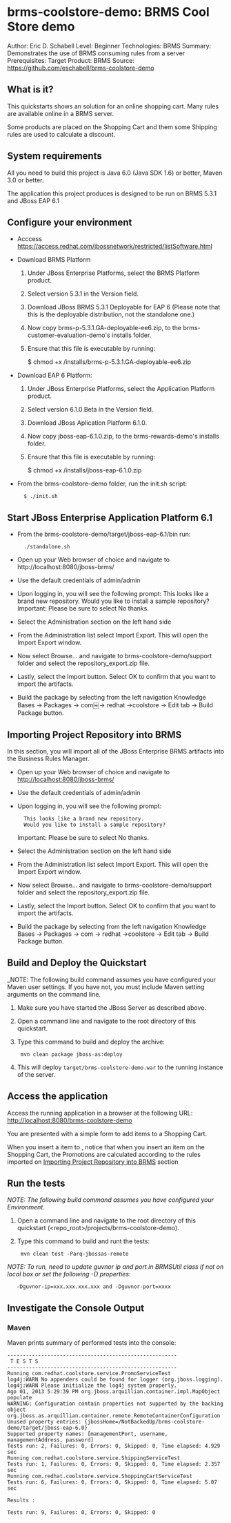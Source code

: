 brms-coolstore-demo: BRMS Cool Store demo
=========================================
Author: Eric D. Schabell
Level: Beginner
Technologies: BRMS
Summary: Demonstrates the use of BRMS consuming rules from a server
Prerequisites: 
Target Product: BRMS
Source: <https://github.com/eschabell/brms-coolstore-demo>

What is it?
-----------

This quickstarts shows an solution for an online shopping cart. Many rules are available online in a BRMS server.

Some products are placed on the Shopping Cart and them some Shipping rules are used to calculate a discount.

System requirements
-------------------

All you need to build this project is Java 6.0 (Java SDK 1.6) or better, Maven 3.0 or better.

The application this project produces is designed to be run on BRMS 5.3.1 and JBoss EAP 6.1

Configure your environment
--------------------------

- Acccess <https://access.redhat.com/jbossnetwork/restricted/listSoftware.html>
- Download BRMS Platform
  1. Under JBoss Enterprise Platforms, select the BRMS Platform product.
  2. Select version 5.3.1 in the Version field.
  3. Download JBoss BRMS 5.3.1 Deployable for EAP 6 (Please note that this is the deployable distribution, not the standalone one.)
  4. Now copy brms-p-5.3.1.GA-deployable-ee6.zip, to the brms-customer-evaluation-demo's installs folder. 
  5. Ensure that this file is executable by running:

        $ chmod +x <path-to-project>/installs/brms-p-5.3.1.GA-deployable-ee6.zip
  
- Download EAP 6 Platform:
  1. Under JBoss Enterprise Platforms, select the Application Platform product.
  2. Select version 6.1.0.Beta in the Version field.
  3. Download JBoss Aplication Platform 6.1.0.
  4. Now copy jboss-eap-6.1.0.zip, to the brms-rewards-demo's installs folder. 
  5. Ensure that this file is executable by running:

        $ chmod +x <path-to-project>/installs/jboss-eap-6.1.0.zip

- From the brms-coolstore-demo folder, run the init.sh script:

        $ ./init.sh


Start JBoss Enterprise Application Platform 6.1
----------------------------------------------

- From the brms-coolstore-demo/target/jboss-eap-6.1/bin run:

        ./standalone.sh

- Open up your Web browser of choice and navigate to http://localhost:8080/jboss-brms/
- Use the default credentials of admin/admin
- Upon logging in, you will see the following prompt:
    This looks like a brand new repository. Would you like to install a sample repository?
    Important: Please be sure to select No thanks. 
- Select the Administration section on the left hand side
- From the Administration list select Import Export. This will open the Import Export window.
- Now select Browse... and navigate to brms-coolstore-demo/support folder and select the repository_export.zip file.
- Lastly, select the Import button. Select OK to confirm that you want to import the artifacts.
- Build the package by selecting from the left navigation Knowledge Bases → Packages → com￼→ redhat →coolstore → Edit tab → Build Package button.

Importing Project Repository into BRMS
--------------------------------------

In this section, you will import all of the JBoss Enterprise BRMS artifacts into the Business Rules Manager.

- Open up your Web browser of choice and navigate to <http://localhost:8080/jboss-brms/>
- Use the default credentials of admin/admin
- Upon logging in, you will see the following prompt:

        This looks like a brand new repository.
        Would you like to install a sample repository?
        
    Important: Please be sure to select No thanks.

- Select the Administration section on the left hand side
- From the Administration list select Import Export. This will open the Import Export window.
- Now select Browse... 	and navigate to brms-coolstore-demo/support folder and select the repository_export.zip file.
- Lastly, select the Import button.  Select OK to confirm that you want to import the artifacts.
- Build the package by selecting from the left navigation Knowledge Bases → Packages → com → redhat →coolstore → Edit tab → Build Package button. 



Build and Deploy the Quickstart
-------------------------

_NOTE: The following build command assumes you have configured your Maven user settings. If you have not, you must include Maven setting arguments on the command line. 

1. Make sure you have started the JBoss Server as described above.
2. Open a command line and navigate to the root directory of this quickstart.
3. Type this command to build and deploy the archive:

        mvn clean package jboss-as:deploy
4. This will deploy `target/brms-coolstore-demo.war` to the running instance of the server.

Access the application
---------------------

Access the running application in a browser at the following URL:  <http://localhost:8080/brms-coolstore-demo>

You are presented with a simple form to add items to a Shopping Cart.

When you insert a item to , notice that when you insert an item on the Shopping Cart, the Promotions are calculated according to the rules imported on [Importing Project Repository into BRMS](#importing-project-repository-into-brms) section

Run the tests
-------------

_NOTE: The following build command assumes you have configured your Environment._

1. Open a command line and navigate to the root directory of this quickstart (<repo_root>/projects/brms-coolstore-demo).
2. Type this command to build and runt the tests:

        mvn clean test -Parq-jbossas-remote

_NOTE: To run, need to update guvnor ip and port in BRMSUtil class if not on local box or set the following -D properties:_

       -Dguvnor-ip=xxx.xxx.xxx.xxx and -Dguvnor-port=xxxx


Investigate the Console Output
------------------------------

### Maven

Maven prints summary of performed tests into the console:

    -------------------------------------------------------
     T E S T S
    -------------------------------------------------------
    Running com.redhat.coolstore.service.PromoServiceTest
    log4j:WARN No appenders could be found for logger (org.jboss.logging).
    log4j:WARN Please initialize the log4j system properly.
    Ago 01, 2013 5:29:39 PM org.jboss.arquillian.container.impl.MapObject populate
    WARNING: Configuration contain properties not supported by the backing object org.jboss.as.arquillian.container.remote.RemoteContainerConfiguration
    Unused property entries: {jbossHome=/NotBackedUp/brms-coolstore-demo/target/jboss-eap-6.0}
    Supported property names: [managementPort, username, managementAddress, password]
    Tests run: 2, Failures: 0, Errors: 0, Skipped: 0, Time elapsed: 4.929 sec
    Running com.redhat.coolstore.service.ShippingServiceTest
    Tests run: 1, Failures: 0, Errors: 0, Skipped: 0, Time elapsed: 2.357 sec
    Running com.redhat.coolstore.service.ShoppingCartServiceTest
    Tests run: 6, Failures: 0, Errors: 0, Skipped: 0, Time elapsed: 5.07 sec
    
    Results :
    
    Tests run: 9, Failures: 0, Errors: 0, Skipped: 0
    
